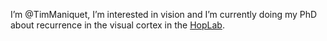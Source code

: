 I’m @TimManiquet, I’m interested in vision and I’m currently doing my PhD about recurrence in the visual cortex in the [HopLab](https://www.hoplab.be/).

<!---
TimManiquet/TimManiquet is a ✨ special ✨ repository because its `README.md` (this file) appears on your GitHub profile.
You can click the Preview link to take a look at your changes.
--->

